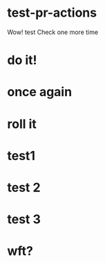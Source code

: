 # test-pr-actions
Wow!
test
Check
one more time
# do it!
# once again
# roll it
# test1
# test 2
# test 3
# wft?
